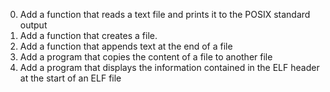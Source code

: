 0. Add a function that reads a text file and prints it to the POSIX standard output
1. Add a function that creates a file.
2. Add a function that appends text at the end of a file
3. Add a program that copies the content of a file to another file
4. Add  a program that displays the information contained in the ELF header at the start of an ELF file
